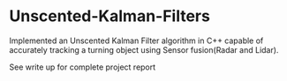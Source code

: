 # Unscented-Kalman-Filters

Implemented an Unscented Kalman Filter algorithm in C++ capable
of accurately tracking a turning object using Sensor fusion(Radar and Lidar).

See write up for complete project report
